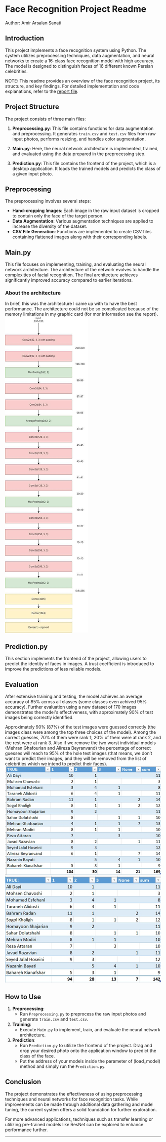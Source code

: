 # Face Recognition Project Readme

Author: Amir Arsalan Sanati

## Introduction
This project implements a face recognition system using Python. The system utilizes preprocessing techniques, data augmentation, and neural networks to create a 16-class face recognition model with high accuracy. The model is designed to distinguish faces of 16 different known Persian celebrities.

NOTE: This readme provides an overview of the face recognition project, its structure, and key findings. For detailed implementation and code explanations, refer to the [report file](docs/report_english).

## Project Structure
The project consists of three main files:

1. **Preprocessing.py**: This file contains functions for data augmentation and preprocessing. It generates `train.csv` and `test.csv` files from raw input photos, performs resizing, and handles color augmentation.

2. **Main.py**: Here, the neural network architecture is implemented, trained, and evaluated using the data prepared in the preprocessing step.

3. **Prediction.py**: This file contains the frontend of the project, which is a desktop application. It loads the trained models and predicts the class of a given input photo.

## Preprocessing
The preprocessing involves several steps:

- **Hand-cropping Images**: Each image in the raw input dataset is cropped to contain only the face of the target person.
- **Data Augmentation**: Various augmentation techniques are applied to increase the diversity of the dataset.
- **CSV File Generation**: Functions are implemented to create CSV files containing flattened images along with their corresponding labels.

## Main.py
This file focuses on implementing, training, and evaluating the neural network architecture. The architecture of the network evolves to handle the complexities of facial recognition. The final architecture achieves significantly improved accuracy compared to earlier iterations.

### About the architecture
In brief, this was the architecture I came up with to have the best performance. The architecture could not be so complicated because of the memory limitations in my graphic card (for mor information see the report).
![Architecture](docs/images/architecture.jpg)
## Prediction.py
This section implements the frontend of the project, allowing users to predict the identity of faces in images. A trust coefficient is introduced to improve the predictions of less reliable models.

## Evaluation
After extensive training and testing, the model achieves an average accuracy of 85% across all classes (some classes even achived 95% accuracy). Further evaluation using a new dataset of 170 images demonstrates the model's effectiveness, with approximately 90% of test images being correctly identified.

Approximately 90% (87%) of the test images were guessed correctly (the images class were among the top three choices of the model). Among the correct guesses, 70% of them were rank 1, 20% of them were at rank 2, and the rest were at rank 3.
Also if we remove the two worst individual models (Mehran Ghafourian and Alireza Beyranvand) the percentage of correct guesses will reach to 95% of the hole test images (that means, we don’t want to predict their images, and they will be removed from the list of celebrities which we intend to predict their faces).
![170 images results](docs/images/170_results.jpg)
![170 images removed](docs/images/170_results_removed.jpg)
## How to Use
1. **Preprocessing**: 
    - Run `Preprocessing.py` to preprocess the raw input photos and generate `train.csv` and `test.csv`.
2. **Training**:
    - Execute `Main.py` to implement, train, and evaluate the neural network architecture.
3. **Prediction**:
    - Run `Prediction.py` to utilize the frontend of the project. Drag and drop your desired photo onto the application window to predict the class of the face.
    - Put the address of your models inside the parameter of (load_model) method and simply run the `Prediction.py`.

## Conclusion
The project demonstrates the effectiveness of using preprocessing techniques and neural networks for face recognition tasks. While improvements can be made through additional data gathering and model tuning, the current system offers a solid foundation for further exploration.

For more advanced applications, techniques such as transfer learning or utilizing pre-trained models like ResNet can be explored to enhance performance further.

---


